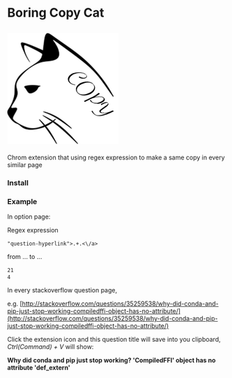 # Boring Copy Cat

![Logo](https://github.com/samcheuk/boring-copy-cat/blob/master/copy_cat.png?raw=true)
---
Chrom extension that using regex expression to make a same copy in every similar page

### Install



### Example

In option page:



Regex expression

```
"question-hyperlink">.+.<\/a>
```

from ... to ...

```
21
4
```

In every stackoverflow question page,

e.g. [http://stackoverflow.com/questions/35259538/why-did-conda-and-pip-just-stop-working-compiledffi-object-has-no-attribute/](http://stackoverflow.com/questions/35259538/why-did-conda-and-pip-just-stop-working-compiledffi-object-has-no-attribute/)

Click the extension icon and this question title will save into you clipboard, *Ctrl(Command) + V* will show:

**Why did conda and pip just stop working? 'CompiledFFI' object has no attribute 'def_extern'**

